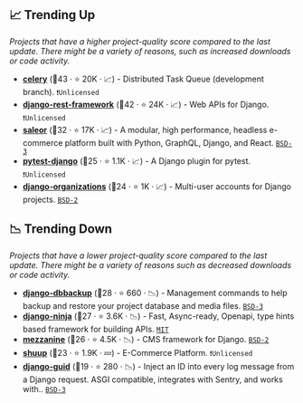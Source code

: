 ## 📈 Trending Up

_Projects that have a higher project-quality score compared to the last update. There might be a variety of reasons, such as increased downloads or code activity._

- <b><a href="https://github.com/celery/celery">celery</a></b> (🥇43 ·  ⭐ 20K · 📈) - Distributed Task Queue (development branch). <code>❗Unlicensed</code>
- <b><a href="https://github.com/encode/django-rest-framework">django-rest-framework</a></b> (🥇42 ·  ⭐ 24K · 📈) - Web APIs for Django. <code>❗Unlicensed</code>
- <b><a href="https://github.com/saleor/saleor">saleor</a></b> (🥈32 ·  ⭐ 17K · 📈) - A modular, high performance, headless e-commerce platform built with Python, GraphQL, Django, and React. <code><a href="http://bit.ly/3aKzpTv">BSD-3</a></code>
- <b><a href="https://github.com/pytest-dev/pytest-django">pytest-django</a></b> (🥇25 ·  ⭐ 1.1K · 📈) - A Django plugin for pytest. <code>❗Unlicensed</code>
- <b><a href="https://github.com/bennylope/django-organizations">django-organizations</a></b> (🥉24 ·  ⭐ 1K · 📈) - Multi-user accounts for Django projects. <code><a href="http://bit.ly/3rqEWVr">BSD-2</a></code>

## 📉 Trending Down

_Projects that have a lower project-quality score compared to the last update. There might be a variety of reasons such as decreased downloads or code activity._

- <b><a href="https://github.com/jazzband/django-dbbackup">django-dbbackup</a></b> (🥉28 ·  ⭐ 660 · 📉) - Management commands to help backup and restore your project database and media files. <code><a href="http://bit.ly/3aKzpTv">BSD-3</a></code>
- <b><a href="https://github.com/vitalik/django-ninja">django-ninja</a></b> (🥉27 ·  ⭐ 3.6K · 📉) - Fast, Async-ready, Openapi, type hints based framework for building APIs. <code><a href="http://bit.ly/34MBwT8">MIT</a></code>
- <b><a href="https://github.com/stephenmcd/mezzanine">mezzanine</a></b> (🥉26 ·  ⭐ 4.5K · 📉) - CMS framework for Django. <code><a href="http://bit.ly/3rqEWVr">BSD-2</a></code>
- <b><a href="https://github.com/shuup/shuup">shuup</a></b> (🥉23 ·  ⭐ 1.9K · 💤) - E-Commerce Platform. <code>❗Unlicensed</code>
- <b><a href="https://github.com/snok/django-guid">django-guid</a></b> (🥇19 ·  ⭐ 280 · 📉) - Inject an ID into every log message from a Django request. ASGI compatible, integrates with Sentry, and works with.. <code><a href="http://bit.ly/3aKzpTv">BSD-3</a></code>

